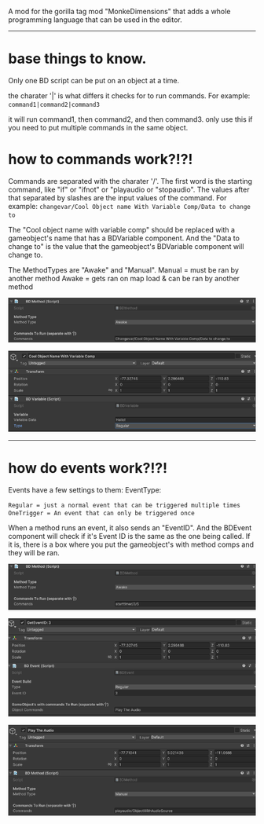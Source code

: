 A mod for the gorilla tag mod "MonkeDimensions" that adds a whole programming language that can be used in the editor.

--------------------------------------------------------------------------------------------------------------

# base things to know.
Only one BD script can be put on an object at a time.

the charater '|' is what differs it checks for to run commands. For example:
`command1|command2|command3`

it will run command1, then command2, and then command3.
only use this if you need to put multiple commands in the same object.

# how to commands work?!?! 
Commands are separated with the charater '/'. The first word is the starting command, like "if" or "ifnot" or "playaudio or "stopaudio". The values after that separated by slashes are the input values of the command. For example: `changevar/Cool Object name With Variable Comp/Data to change to` 

The "Cool object name with variable comp" should be replaced with a gameobject's name that has a BDVariable component. And the "Data to change to" is the value that the gameobject's BDVariable component will change to.

The MethodTypes are "Awake" and "Manual".
Manual = must be ran by another method
Awake = gets ran on map load & can be ran by another method

![method](https://github.com/MrBanana01/BetterDimensions/blob/master/Documentation%20Images/Screenshot%202024-05-31%20150716.png?raw=true)

![variable](https://github.com/MrBanana01/BetterDimensions/blob/master/Documentation%20Images/Screenshot%202024-05-31%20150706.png?raw=true)

----------------------------------------------------------------------------------------------------

# how do events work?!?!
Events have a few settings to them:
EventType:
```
Regular = just a normal event that can be triggered multiple times
OneTrigger = An event that can only be triggered once
```
When a method runs an event, it also sends an "EventID". And the BDEvent component will check if it's Event ID is the same as the one being called. If it is, there is a box where you put the gameobject's with method comps and they will be ran.

![starttimer](https://github.com/MrBanana01/BetterDimensions/blob/master/Documentation%20Images/Screenshot%202024-05-31%20151939.png?raw=true)

![next](https://github.com/MrBanana01/BetterDimensions/blob/master/Documentation%20Images/Screenshot%202024-05-31%20151950.png?raw=true)

![runmethod](https://github.com/MrBanana01/BetterDimensions/blob/master/Documentation%20Images/Screenshot%202024-05-31%20152000.png?raw=true)
